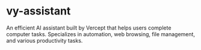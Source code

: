 # vy-assistant
An efficient AI assistant built by Vercept that helps users complete computer tasks. Specializes in automation, web browsing, file management, and various productivity tasks.
